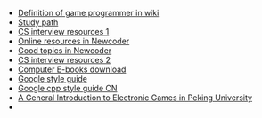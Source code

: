 ﻿* [Definition of game programmer in wiki](https://en.wikipedia.org/wiki/Video_game_programmer#Lead_game_programmer)
* [Study path](https://github.com/YCIrving/game-programmer)
* [CS interview resources 1](https://github.com/CyC2018/CS-Notes)
* [Online resources in Newcoder](https://www.nowcoder.com/activity/oj)
* [Good topics in Newcoder](https://www.nowcoder.com/activity/topics)
* [CS interview resources 2](https://hit-alibaba.github.io/interview/)
* [Computer E-books download](http://freecomputerbooks.com/)
* [Google style guide](https://google.github.io/styleguide/)
* [Google cpp style guide CN](https://zh-google-styleguide.readthedocs.io/en/latest/google-cpp-styleguide/)
* [A General Introduction to Electronic Games in Peking University](http://sims.pku.edu.cn/bkxjTeaching/edu/pku/stu/teaching/bkxj/jpf/courseBK/getCourseDetail.do?course_seq_no=bkkc201700329482&kclx=BK)
* 

